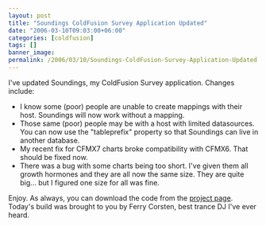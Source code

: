 ```yaml
---
layout: post
title: "Soundings ColdFusion Survey Application Updated"
date: "2006-03-10T09:03:00+06:00"
categories: [coldfusion]
tags: []
banner_image: 
permalink: /2006/03/10/Soundings-ColdFusion-Survey-Application-Updated
---
```


I've updated Soundings, my ColdFusion Survey application. Changes include:

<ul>
<li>I know some (poor) people are unable to create mappings with their host. Soundings will now work without a mapping.
<li>Those same (poor) people may be with a host with limited datasources. You can now use the "tableprefix" property so that Soundings can live in another database. 
<li>My recent fix for CFMX7 charts broke compatibility with CFMX6. That should be fixed now.
<li>There was a bug with some charts being too short. I've given them all growth hormones and they are all now the same size. They are quite big... but I figured one size for all was fine. 
</ul>

Enjoy. As always, you can download the code from the <a href="http://ray.camdenfamily.com/projects/soundings">project page</a>. Today's build was brought to you by Ferry Corsten, best trance DJ I've ever heard.